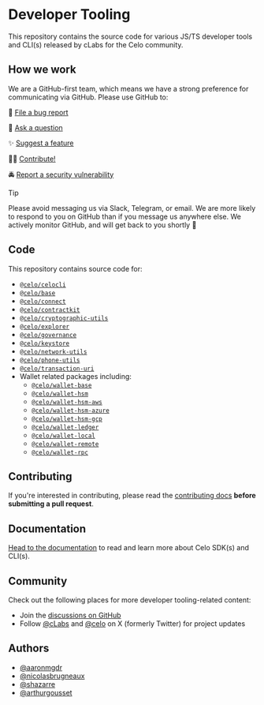 # Developer Tooling

This repository contains the source code for various JS/TS developer tools and CLI(s) released by cLabs 
for the Celo community. 

## How we work

We are a GitHub-first team, which means we have a strong preference for communicating via GitHub. 
Please use GitHub to:

🐞 [File a bug report](https://github.com/celo-org/developer-tooling/issues/new/choose)

💬 [Ask a question](https://github.com/celo-org/developer-tooling/discussions)

✨ [Suggest a feature](httpsi//github.com/celo-org/developer-tooling/issues/new/choose)

🧑‍💻 [Contribute!](/CONTRIBUTING.md)

🚔 [Report a security vulnerability](https://github.com/celo-org/developer-tooling/issues/new/choose)

> [!TIP]
> 
> Please avoid messaging us via Slack, Telegram, or email. We are more likely to respond to you on 
> GitHub than if you message us anywhere else. We actively monitor GitHub, and will get back to you shortly 🌟

## Code

This repository contains source code for: 

- [`@celo/celocli`](https://www.npmjs.com/package/@celo/celocli)
- [`@celo/base`](https://www.npmjs.com/package/@celo/base)
- [`@celo/connect`](https://www.npmjs.com/package/@celo/connect)
- [`@celo/contractkit`](https://www.npmjs.com/package/@celo/contractkit)
- [`@celo/cryptographic-utils`](https://www.npmjs.com/package/@celo/cryptographic-utils)
- [`@celo/explorer`](https://www.npmjs.com/package/@celo/explorer)
- [`@celo/governance`](https://www.npmjs.com/package/@celo/governance)
- [`@celo/keystore`](https://www.npmjs.com/package/@celo/keystores)
- [`@celo/network-utils`](https://www.npmjs.com/package/@celo/network-utils)
- [`@celo/phone-utils`](https://www.npmjs.com/package/@celo/phone-utils)
- [`@celo/transaction-uri`](https://www.npmjs.com/package/@celo/transactions-uri)
- Wallet related packages including:
  - [`@celo/wallet-base`](https://www.npmjs.com/package/@celo/wallet-base)
  - [`@celo/wallet-hsm`](https://www.npmjs.com/package/@celo/wallet-hsm)
  - [`@celo/wallet-hsm-aws`](https://www.npmjs.com/package/@celo/wallet-hsm-aws)
  - [`@celo/wallet-hsm-azure`](https://www.npmjs.com/package/@celo/wallet-hsm-azure)
  - [`@celo/wallet-hsm-gcp`](https://www.npmjs.com/package/@celo/wallet-hsm-azure)
  - [`@celo/wallet-ledger`](https://www.npmjs.com/package/@celo/wallet-ledger)
  - [`@celo/wallet-local`](https://www.npmjs.com/package/@celo/wallet-local)
  - [`@celo/wallet-remote`](https://www.npmjs.com/package/@celo/wallet-remote)
  - [`@celo/wallet-rpc`](https://www.npmjs.com/package/@celo/wallet-rpc)

## Contributing

If you're interested in contributing, please read the [contributing docs](./CONTRIBUTING.md) 
**before submitting a pull request**.

## Documentation

[Head to the documentation](https://docs.celo.org/) to read and learn more about Celo SDK(s) and 
CLI(s).

## Community

Check out the following places for more developer tooling-related content:

- Join the [discussions on GitHub](https://github.com/celo-org/developer-tooling/discussions)
- Follow [@cLabs](https://twitter.com/cLabs) and [@celo](https://twitter.com/Celo) on X 
  (formerly Twitter) for project updates

## Authors

- [@aaronmgdr](https://github.com/aaronmgdr)
- [@nicolasbrugneaux](https://github.com/nicolasbrugneaux)
- [@shazarre](https://github.com/shazarre)
- [@arthurgousset](https://github.com/arthurgousset)